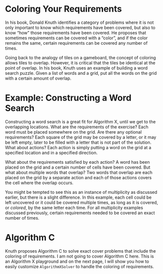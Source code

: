 # Coloring Your Requirements

In his book, Donald Knuth identifies a category of problems where it is not only important to know which requirements have been covered, but also to know “how” those requirements have been covered. He proposes that sometimes requirements can be covered with a “color”, and if the color remains the same, certain requirements can be covered any number of times.

Going back to the analogy of tiles on a gameboard, the concept of coloring allows tiles to overlap. However, it is critical that the tiles be identical at the point of overlap. In his book, Knuth uses an example of building a word search puzzle. Given a list of words and a grid, put all the words on the grid with a certain amount of overlap.

# Example: Constructing a Word Search

Constructing a word search is a great fit for Algorithm X, until we get to the overlapping locations. What are the requirements of the exercise? Each word must be placed somewhere on the grid. Are there any optional requirements? Each square of the grid may be covered by a letter, or it may be left empty, later to be filled with a letter that is not part of the solution. What about actions? Each action is simply putting a word on the grid at a specified location and in a specified direction.

What about the requirements satisfied by each action? A word has been placed on the grid and a certain number of cells have been covered. But what about multiple words that overlap? Two words that overlap are each placed on the grid by a separate action and each of those actions covers the cell where the overlap occurs.

You might be tempted to see this as an instance of multiplicity as discussed earlier, but there is a slight difference. In this example, each cell could be left uncovered or it could be covered multiple times, as long as it is covered, or _colored_, by the same letter each time. For all multiplicity examples discussed previously, certain requirements needed to be covered an exact number of times.

# Algorithm C

Knuth proposes Algorithm C to solve exact cover problems that include the coloring of requirements. I am not going to cover Algorithm C here. This is an Algorithm X playground and on the next page, I will show you how to easily customize `AlgorithmXSolver` to handle the coloring of requirements.
